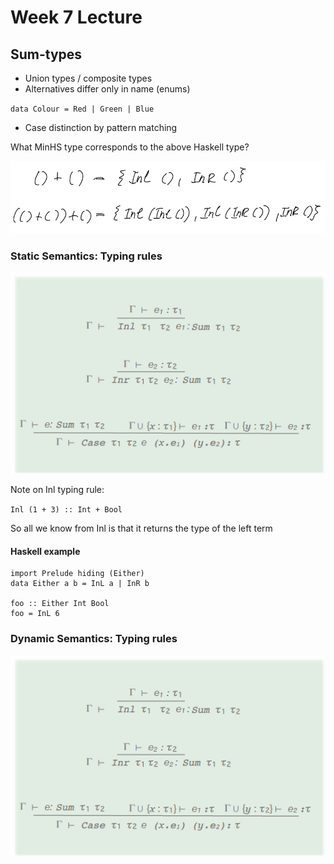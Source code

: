 # Week 7 Lecture

## Sum-types

* Union types / composite types
* Alternatives differ only in name (enums)

`data Colour = Red | Green | Blue `

* Case distinction by pattern matching

What MinHS type corresponds to the above Haskell type?

![](week-07-1.png)

### Static Semantics: Typing rules

![](sum-type-static-typing-rules.png)

Note on Inl typing rule: 

`Inl (1 + 3) :: Int + Bool`

So all we know from Inl is that it returns the  type of the left term

#### Haskell example

```
import Prelude hiding (Either)
data Either a b = InL a | InR b

foo :: Either Int Bool
foo = InL 6
```

### Dynamic Semantics: Typing rules

![](sum-type-dynamic-typing-rules.png)
